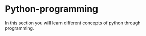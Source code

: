 # Python-programming
In this section you will learn different concepts of python through programming.
